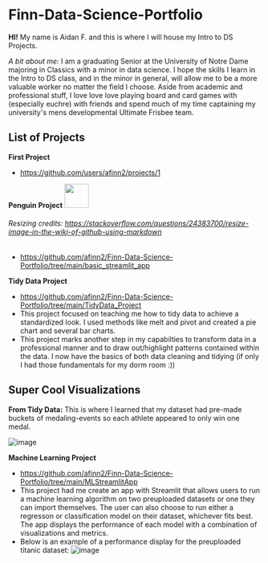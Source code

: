 # Finn-Data-Science-Portfolio
**HI!** My name is Aidan F. and this is where I will house my Intro to DS Projects.

*A bit about me:* I am a graduating Senior at the University of Notre Dame majoring in Classics with a minor in data science. I hope the skills I learn in the Intro to DS class, and in the minor in general, will allow me to be a more valuable worker no matter the field I choose. Aside from academic and professional stuff, I love love love playing board and card games with (especially euchre) with friends and spend much of my time captaining my university's mens developmental Ultimate Frisbee team.



## List of Projects 
**First Project**
- https://github.com/users/afinn2/projects/1

**Penguin Project** <img src="https://github.com/user-attachments/assets/f02e819a-7211-4f84-8109-438336627350" width="48">

###### Resizing credits: https://stackoverflow.com/questions/24383700/resize-image-in-the-wiki-of-github-using-markdown

- https://github.com/afinn2/Finn-Data-Science-Portfolio/tree/main/basic_streamlit_app

**Tidy Data Project**
- https://github.com/afinn2/Finn-Data-Science-Portfolio/tree/main/TidyData_Project
- This project focused on teaching me how to tidy data to achieve a standardized look. I used methods like melt and pivot and created a pie chart and several bar charts.
- This project marks another step in my capabilties to transform data in a professional manner and to draw out/highlight patterns contained within the data. I now have the basics of both data cleaning and tidying (if only I had those fundamentals for my dorm room :))

## Super Cool Visualizations
**From Tidy Data:** This is where I learned that my dataset had pre-made buckets of medaling-events so each athlete appeared to only win one medal.

![image](https://github.com/user-attachments/assets/acb3dbb1-0215-4be5-8932-0e11863a9ad6)

**Machine Learning Project**
- https://github.com/afinn2/Finn-Data-Science-Portfolio/tree/main/MLStreamlitApp
- This project had me create an app with Streamlit that allows users to run a machine learning algorithm on two preuploaded datasets or one they can import themselves. The user can also choose to run either a regresson or classification model on their dataset, whichever fits best. The app displays the performance of each model with a combination of visualizations and metrics.
- Below is an example of a performance display for the preuploaded titanic dataset:
![image](https://github.com/user-attachments/assets/cd264645-96f0-4d3a-bda3-e12318359240)
